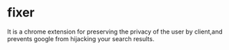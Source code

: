 # fixer
It is a chrome extension for preserving the privacy of the user by client,and prevents google from hijacking your search results.

